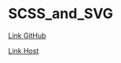 # SCSS_and_SVG

[Link GitHub](https://kotaleksei.github.io/SCSS_and_SVG/.)

[Link Host](http://kot.verygj.com/Mate_Academy/SCSS_and_SVG/)
